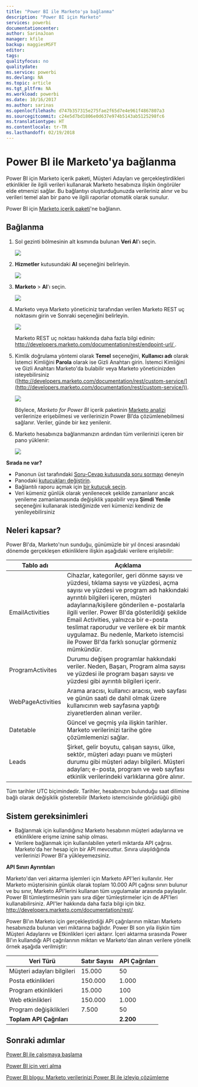 ```yaml
---
title: "Power BI ile Marketo'ya bağlanma"
description: "Power BI için Marketo"
services: powerbi
documentationcenter: 
author: SarinaJoan
manager: kfile
backup: maggiesMSFT
editor: 
tags: 
qualityfocus: no
qualitydate: 
ms.service: powerbi
ms.devlang: NA
ms.topic: article
ms.tgt_pltfrm: NA
ms.workload: powerbi
ms.date: 10/16/2017
ms.author: sarinas
ms.openlocfilehash: d747b357315e275fae2f65d7e4e961f4867807a3
ms.sourcegitcommit: c24e5d7bd1806e0d637e974b5143ab5125298fc6
ms.translationtype: HT
ms.contentlocale: tr-TR
ms.lasthandoff: 02/19/2018
---
```

# <a name="connect-to-marketo-with-power-bi"></a>Power BI ile Marketo'ya bağlanma
Power BI için Marketo içerik paketi, Müşteri Adayları ve gerçekleştirdikleri etkinlikler ile ilgili verileri kullanarak Marketo hesabınıza ilişkin öngörüler elde etmenizi sağlar. Bu bağlantıyı oluşturduğunuzda verileriniz alınır ve bu verileri temel alan bir pano ve ilgili raporlar otomatik olarak sunulur.

Power BI için [Marketo içerik paketi](https://app.powerbi.com/getdata/services/marketo)'ne bağlanın.

## <a name="how-to-connect"></a>Bağlanma
1. Sol gezinti bölmesinin alt kısmında bulunan **Veri Al**'ı seçin.
   
   ![](media/service-connect-to-marketo/pbi_getdata.png)
2. **Hizmetler** kutusundaki **Al** seçeneğini belirleyin.
   
   ![](media/service-connect-to-marketo/pbi_getservices.png) 
3. **Marketo** \> **Al**'ı seçin.
   
   ![](media/service-connect-to-marketo/marketo.png)
4. Marketo veya Marketo yöneticiniz tarafından verilen Marketo REST uç noktasını girin ve Sonraki seçeneğini belirleyin.
   
   ![](media/service-connect-to-marketo/pbi_marketoconnect.png)
   
   Marketo REST uç noktası hakkında daha fazla bilgi edinin: [http://developers.marketo.com/documentation/rest/endpoint-url/ ](http://developers.marketo.com/documentation/rest/endpoint-url/).
5. Kimlik doğrulama yöntemi olarak **Temel** seçeneğini, **Kullanıcı adı** olarak İstemci Kimliğini **Parola** olarak ise Gizli Anahtarı girin. İstemci Kimliğini ve Gizli Anahtarı Marketo'da bulabilir veya Marketo yöneticinizden isteyebilirsiniz ([http://developers.marketo.com/documentation/rest/custom-service/](http://developers.marketo.com/documentation/rest/custom-service/)). 
   
   ![](media/service-connect-to-marketo/pbi_marketosignin.png)
   
   Böylece, *Marketo for Power BI* içerik paketinin [Marketo analizi](https://powerbi.microsoft.com/integrations/marketo) verilerinize erişebilmesi ve verilerinizin Power BI’da çözümlenebilmesi sağlanır. Veriler, günde bir kez yenilenir.
6. Marketo hesabınıza bağlanmanızın ardından tüm verilerinizi içeren bir pano yüklenir:
   
   ![](media/service-connect-to-marketo/pbi_marketodash.png)

**Sırada ne var?**

* Panonun üst tarafındaki [Soru-Cevap kutusunda soru sormayı](power-bi-q-and-a.md) deneyin
* Panodaki [kutucukları değiştirin](service-dashboard-edit-tile.md).
* Bağlantılı raporu açmak için [bir kutucuk seçin](service-dashboard-tiles.md).
* Veri kümeniz günlük olarak yenilenecek şekilde zamanlanır ancak yenileme zamanlamasında değişiklik yapabilir veya **Şimdi Yenile** seçeneğini kullanarak istediğinizde veri kümenizi kendiniz de yenileyebilirsiniz

## <a name="whats-included"></a>Neleri kapsar?
Power BI'da, Marketo'nun sunduğu, günümüzle bir yıl öncesi arasındaki dönemde gerçekleşen etkinliklere ilişkin aşağıdaki verilere erişilebilir:

| Tablo adı | Açıklama |
| --- | --- |
| EmailActivities |Cihazlar, kategoriler, geri dönme sayısı ve yüzdesi, tıklama sayısı ve yüzdesi, açma sayısı ve yüzdesi ve program adı hakkındaki ayrıntılı bilgileri içeren, müşteri adaylarına/kişilere gönderilen e-postalarla ilgili veriler. Power BI'da gösterildiği şekilde Email Activities, yalnızca bir e-posta teslimat raporudur ve verilere ek bir mantık uygulamaz. Bu nedenle, Marketo istemcisi ile Power BI'da farklı sonuçlar görmeniz mümkündür. |
| ProgramActivites |Durumu değişen programlar hakkındaki veriler. Neden, Başarı, Program alma sayısı ve yüzdesi ile program başarı sayısı ve yüzdesi gibi ayrıntılı bilgileri içerir. |
| WebPageActivities |Arama aracısı, kullanıcı aracısı, web sayfası ve günün saati de dahil olmak üzere kullanıcının web sayfasına yaptığı ziyaretlerden alınan veriler. |
| Datetable |Güncel ve geçmiş yıla ilişkin tarihler.  Marketo verilerinizi tarihe göre çözümlemenizi sağlar. |
| Leads |Şirket, gelir boyutu, çalışan sayısı, ülke, sektör, müşteri adayı puanı ve müşteri durumu gibi müşteri adayı bilgileri. Müşteri adayları; e-posta, program ve web sayfası etkinlik verilerindeki varlıklarına göre alınır. |

Tüm tarihler UTC biçimindedir. Tarihler, hesabınızın bulunduğu saat dilimine bağlı olarak değişiklik gösterebilir (Marketo istemcisinde görüldüğü gibi)

## <a name="system-requirements"></a>Sistem gereksinimleri
* Bağlanmak için kullandığınız Marketo hesabının müşteri adaylarına ve etkinliklere erişme iznine sahip olması.
* Verilere bağlanmak için kullanılabilen yeterli miktarda API çağrısı.  Marketo'da her hesap için bir API mevcuttur.  Sınıra ulaşıldığında verilerinizi Power BI'a yükleyemezsiniz. 

**API Sınırı Ayrıntıları**

Marketo'dan veri aktarma işlemleri için Marketo API'leri kullanılır. Her Marketo müşterisinin günlük olarak toplam 10.000 API çağrısı sınırı bulunur ve bu sınır, Marketo API'lerini kullanan tüm uygulamalar arasında paylaşılır. Power BI tümleştirmesinin yanı sıra diğer tümleştirmeler için de API'leri kullanabilirsiniz. API'ler hakkında daha fazla bilgi için bkz. <http://developers.marketo.com/documentation/rest/>.

Power BI'ın Marketo için gerçekleştirdiği API çağrılarının miktarı Marketo hesabınızda bulunan veri miktarına bağlıdır. Power BI son yıla ilişkin tüm Müşteri Adaylarını ve Etkinlikleri içeri aktarır. İçeri aktarma sırasında Power BI'ın kullandığı API çağrılarının miktarı ve Marketo'dan alınan verilere yönelik örnek aşağıda verilmiştir:  

| Veri Türü | Satır Sayısı | API Çağrıları |
| --- | --- | --- |
| Müşteri adayları bilgileri |15.000 |50 |
| Posta etkinlikleri |150.000 |1.000 |
| Program etkinlikleri |15.000 |100 |
| Web etkinlikleri |150.000 |1.000 |
| Program değişiklikleri |7.500 |50 |
| **Toplam API Çağrıları** | |**2.200** |

## <a name="next-steps"></a>Sonraki adımlar
[Power BI ile çalışmaya başlama](service-get-started.md)

[Power BI için veri alma](service-get-data.md)

[Power BI blogu: Marketo verilerinizi Power BI ile izleyip çözümleme](http://blogs.msdn.com/b/powerbi/archive/2015/03/19/monitor-and-analyze-your-marketo-data-with-power-bi.aspx)

